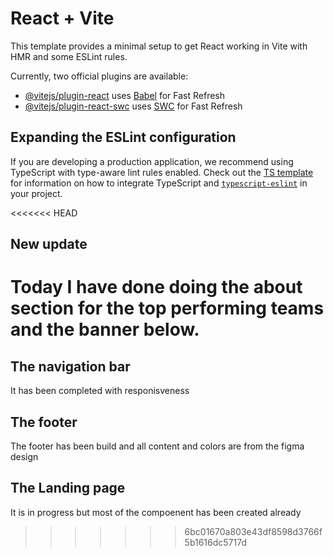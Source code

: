 # React + Vite

This template provides a minimal setup to get React working in Vite with HMR and some ESLint rules.

Currently, two official plugins are available:

- [@vitejs/plugin-react](https://github.com/vitejs/vite-plugin-react/blob/main/packages/plugin-react) uses [Babel](https://babeljs.io/) for Fast Refresh
- [@vitejs/plugin-react-swc](https://github.com/vitejs/vite-plugin-react/blob/main/packages/plugin-react-swc) uses [SWC](https://swc.rs/) for Fast Refresh

## Expanding the ESLint configuration

If you are developing a production application, we recommend using TypeScript with type-aware lint rules enabled. Check out the [TS template](https://github.com/vitejs/vite/tree/main/packages/create-vite/template-react-ts) for information on how to integrate TypeScript and [`typescript-eslint`](https://typescript-eslint.io) in your project.

<<<<<<< HEAD
## New update

Today I have done doing the about section for the top performing teams and the banner below.
=======
## The navigation bar
It has been completed with responisveness
## The footer
The footer has been build and all content and colors are from the figma design
## The Landing page
It is in progress but most of the compoenent has been created already
>>>>>>> 6bc01670a803e43df8598d3766f5b1616dc5717d
